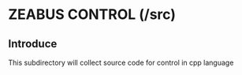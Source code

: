 # ZEABUS CONTROL (/src)

## Introduce
This subdirectory will collect source code for control in cpp language
